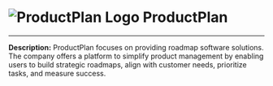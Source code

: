 
# ![ProductPlan Logo](https://www.productplan.com/uploads/PP-favicon.png "ProductPlan") ProductPlan

---

**Description:** ProductPlan focuses on providing roadmap software solutions. The company offers a platform to simplify product management by enabling users to build strategic roadmaps, align with customer needs, prioritize tasks, and measure success.
